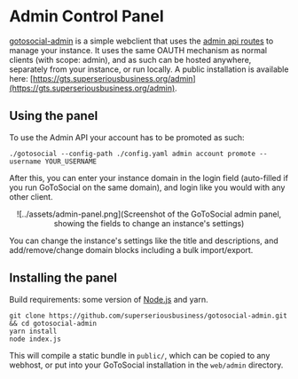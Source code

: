 # Admin Control Panel

[gotosocial-admin](https://github.com/superseriousbusiness/gotosocial-admin) is a simple webclient that uses the [admin api routes](https://docs.gotosocial.org/en/latest/api/swagger/#operations-tag-admin) to manage your instance. It uses the same OAUTH mechanism as normal clients (with scope: admin), and as such can be hosted anywhere, separately from your instance, or run locally. A public installation is available here: [https://gts.superseriousbusiness.org/admin](https://gts.superseriousbusiness.org/admin).

## Using the panel
To use the Admin API your account has to be promoted as such:
```
./gotosocial --config-path ./config.yaml admin account promote --username YOUR_USERNAME
```
After this, you can enter your instance domain in the login field (auto-filled if you run GoToSocial on the same domain), and login like you would with
any other client.
<p align="middle">
	![../assets/admin-panel.png](Screenshot of the GoToSocial admin panel, showing the fields to change an instance's settings)
</p>
You can change the instance's settings like the title and descriptions, and add/remove/change domain blocks including a bulk import/export.

## Installing the panel
Build requirements: some version of [Node.js](https://nodejs.org) and yarn.
```
git clone https://github.com/superseriousbusiness/gotosocial-admin.git && cd gotosocial-admin
yarn install
node index.js
```
This will compile a static bundle in `public/`, which can be copied to any webhost, or put into your GoToSocial installation in the `web/admin` directory.